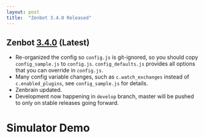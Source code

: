 ```yaml
---
layout: post
title:  "Zenbot 3.4.0 Released"
---
```


## Zenbot [**3.4.0**](https://github.com/carlos8f/zenbot/releases/tag/v3.4.0) (Latest)

- Re-organized the config so `config.js` is git-ignored, so you should copy `config_sample.js` to `config.js`. `config_defaults.js` provides all options that you can override in `config.js`.
- Many config variable changes, such as `c.watch_exchanges` instead of `c.enabled_plugins`, see `config_sample.js` for details.
- Zenbrain updated.
- Development now happening in `develop` branch, master will be pushed to only on stable releases going forward.

# Simulator Demo

<script type="text/javascript" src="https://asciinema.org/a/1irbzjacy0vfdx64ma3110lzo.js" id="asciicast-1irbzjacy0vfdx64ma3110lzo" async></script>

